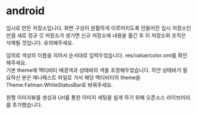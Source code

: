 # android

임시로 만든 저장소입니다. 화면 구성이 원활하게 이루어지도록 만들어진 임시 저장소인 만큼 새로 정규 깃 저장소가 생기면 신규 저장소에 내용을 옮긴 후 이 저장소와 조직은 삭제될 것입니다. 유의해주세요.

임의로 색상의 이름을 지어서 순서대로 입력두었습니다. res/value/color.xml를 확인해주세요. <br/>
기본 theme에 액티비티 배경색과 상태바의 색을 조정해두었습니다. 하얀 상태바가 필요하신 분은 매니페스트 파일로 가서 해당 액티비티의 theme을 Theme.Fatman.WhiteStatusBar로 바꿔주세요. <br/>

원형 이미지뷰를 생성과 Url를 통한 이미지 세팅을 쉽게 하기 위해 오픈소스 라이브러리를 추가했습니다.
